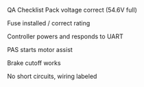 
QA Checklist
 Pack voltage correct (54.6V full)

 Fuse installed / correct rating

 Controller powers and responds to UART

 PAS starts motor assist

 Brake cutoff works

 No short circuits, wiring labeled